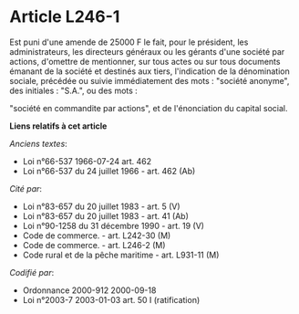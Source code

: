 # Article L246-1

Est puni d'une amende de 25000 F le fait, pour le président, les administrateurs, les directeurs généraux ou les gérants
d'une société par actions, d'omettre de mentionner, sur tous actes ou sur tous documents émanant de la société et destinés
aux tiers, l'indication de la dénomination sociale, précédée ou suivie immédiatement des mots : "société anonyme", des
initiales : "S.A.", ou des mots :

"société en commandite par actions", et de l'énonciation du capital social.

**Liens relatifs à cet article**

_Anciens textes_:

  - Loi n°66-537 1966-07-24 art. 462
  - Loi n°66-537 du 24 juillet 1966 - art. 462 (Ab)

_Cité par_:

  - Loi n°83-657 du 20 juillet 1983 - art. 5 (V)
  - Loi n°83-657 du 20 juillet 1983 - art. 41 (Ab)
  - Loi n°90-1258 du 31 décembre 1990 - art. 19 (V)
  - Code de commerce. - art. L242-30 (M)
  - Code de commerce. - art. L246-2 (M)
  - Code rural et  de la pêche maritime - art. L931-11 (M)

_Codifié par_:

  - Ordonnance 2000-912 2000-09-18
  - Loi n°2003-7 2003-01-03 art. 50 I (ratification)
